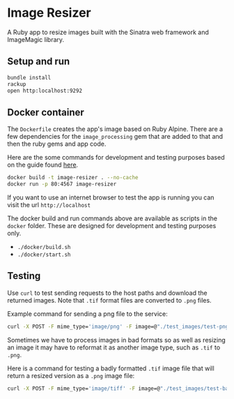 # Image Resizer

A Ruby app to resize images built with the Sinatra web framework and ImageMagic library.

## Setup and run

```sh
bundle install
rackup
open http:localhost:9292
```

## Docker container

The `Dockerfile` creates the app's image based on Ruby Alpine. There are a few dependencies for the `image_processing` gem that are added to that and then the ruby gems and app code.

Here are the some commands for development and testing purposes based on the guide found [here](https://www.codewithjason.com/dockerize-sinatra-application/).

```sh
docker build -t image-resizer . --no-cache
docker run -p 80:4567 image-resizer
```

If you want to use an internet browser to test the app is running you can visit the url `http://localhost`


The docker build and run commands above are available as scripts in the `docker` folder. These are designed for development and testing purposes only.

- `./docker/build.sh`
- `./docker/start.sh`


## Testing

Use `curl` to test sending requests to the host paths and download the returned images. Note that `.tif` format files are converted to `.png` files.

Example command for sending a png file to the service:

```sh
curl -X POST -F mime_type='image/png' -F image=@"./test_images/test-png.png" http://localhost/image --output test-png-image-resizer.png
```

Sometimes we have to process images in bad formats so as well as resizing an image
it may have to reformat it as another image type, such as `.tif` to `.png`.

Here is a command for testing a badly formatted `.tif` image file that will return
a resized version as a `.png` image file:

```sh
curl -X POST -F mime_type='image/tiff' -F image=@"./test_images/test-bad-tif.tif" http://localhost/image --output test-tif-image-resizer.png
``` 